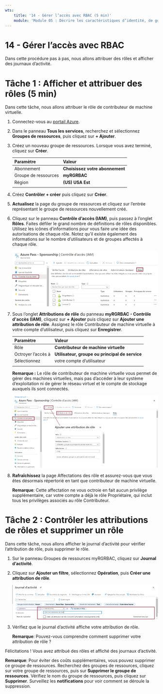 ```yaml
---
wts:
    title: '14 - Gérer l’accès avec RBAC (5 min)'
    module: 'Module 05 : Décrire les caractéristiques d’identité, de gouvernance, de confidentialité et de conformité'
---
```

# 14 - Gérer l’accès avec RBAC

Dans cette procédure pas à pas, nous allons attribuer des rôles et afficher des journaux d’activité. 

# Tâche 1 : Afficher et attribuer des rôles (5 min)

Dans cette tâche, nous allons attribuer le rôle de contributeur de machine virtuelle. 

1. Connectez-vous au [portail Azure](https://portal.azure.com).

2. Dans le panneau **Tous les services**, recherchez et sélectionnez **Groupes de ressources**, puis cliquez sur **+ Ajouter**.

3. Créez un nouveau groupe de ressources. Lorsque vous avez terminé, cliquez sur **Créer**. 

    | Paramètre | Valeur |
    | -- | -- |
    | Abonnement | **Choisissez votre abonnement** |
    | Groupe de ressources | **myRGRBAC** |
    | Région | **(US) USA Est** |
    | | |

4. Créez **Contrôler + créer** puis cliquez sur **Créer**.

5. **Actualisez** la page du groupe de ressources et cliquez sur l’entrée représentant le groupe de ressources nouvellement créé.

6. Cliquez sur le panneau **Contrôle d’accès (IAM)**, puis passez à l’onglet **Rôles**. Faites défiler le grand nombre de définitions de rôles disponibles. Utilisez les icônes d’informations pour vous faire une idée des autorisations de chaque rôle. Notez qu’il existe également des informations sur le nombre d’utilisateurs et de groupes affectés à chaque rôle.

    ![Capture d’écran du panneau des rôles IAM. Les rôles de propriétaire, de contributeur et de lecteur sont affichés.](../images/1501.png)

7. Sous l’onglet **Attributions de rôle** du panneau **myRGRBAC - Contrôle d'accès (IAM)**, cliquez sur **+ Ajouter** puis cliquez sur **Ajouter une attribution de rôle**. Assignez le rôle Contributeur de machine virtuelle à votre compte d’utilisateur, puis cliquez sur **Enregistrer**. 

    | Paramètre | Valeur |
    | -- | -- |
    | Rôle | **Contributeur de machine virtuelle** |
    | Octroyer l’accès à | **Utilisateur, groupe ou principal de service** |
    | Sélectionnez | votre compte d’utilisateur |
    | | |

    **Remarque :** Le rôle de contributeur de machine virtuelle vous permet de gérer des machines virtuelles, mais pas d’accéder à leur système d’exploitation ni de gérer le réseau virtuel et le compte de stockage auxquels ils sont connectés.

    ![Capture d’écran de la page Ajouter une attribution de rôle complétée avec les informations nécessaires.](../images/1502.png)

8. **Rafraîchissez** la page Affectations des rôle et assurez-vous que vous êtes désormais répertorié en tant que contributeur de machine virtuelle. 

    **Remarque**: Cette affectation ne vous octroie en fait aucun privilège supplémentaire, car votre compte a déjà le rôle Propriétaire, qui inclut tous les privilèges associés au rôle Contributeur.

# Tâche 2 : Contrôler les attributions de rôles et supprimer un rôle

Dans cette tâche, nous allons afficher le journal d’activité pour vérifier l’attribution de rôle, puis supprimer le rôle. 

1. Sur le panneau Groupes de ressources myRGRBAC, cliquez sur **Journal d’activité**.

2. Cliquez sur **Ajouter un filtre**, sélectionnez **Opération**, puis **Créer une attribution de rôle**.

    ![Capture d’écran de la page Journal d’activité avec filtre configuré.](../images/1503.png)

3. Vérifiez que le journal d’activité affiche votre attribution de rôle. 

    **Remarque**: Pouvez-vous comprendre comment supprimer votre attribution de rôle ?

Félicitations ! Vous avez attribué des rôles et affiché des journaux d’activité. 

**Remarque**: Pour éviter des coûts supplémentaires, vous pouvez supprimer ce groupe de ressources. Recherchez des groupes de ressources, cliquez sur votre groupe de ressources, puis sur **Supprimer le groupe de ressources**. Vérifiez le nom du groupe de ressources, puis cliquez sur **Supprimer**. Surveillez les **notifications** pour voir comment se déroule la suppression.


